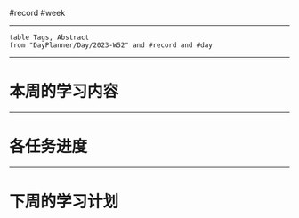 #record #week

---

```dataview
table Tags, Abstract
from "DayPlanner/Day/2023-W52" and #record and #day
```

---
# 本周的学习内容



---
# 各任务进度




---
# 下周的学习计划


